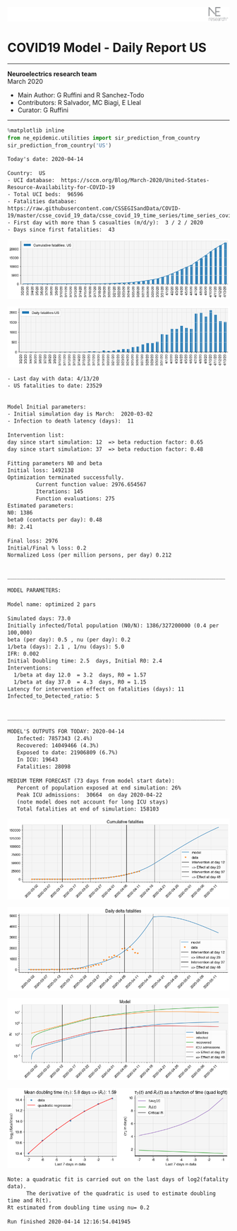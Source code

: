 ![](./images/logo.png)
# COVID19 Model - Daily Report US

---

**Neuroelectrics research team**  
March 2020  
* Main Author: G Ruffini and R Sanchez-Todo  
* Contributors: R Salvador, MC Biagi, E Lleal
* Curator: G Ruffini

---


```python
%matplotlib inline
from ne_epidemic.utilities import sir_prediction_from_country
sir_prediction_from_country('US')
```

    Today's date: 2020-04-14 
    
    Country:  US
    - UCI database:  https://sccm.org/Blog/March-2020/United-States-Resource-Availability-for-COVID-19
    - Total UCI beds:  96596
    - Fatalities database:  https://raw.githubusercontent.com/CSSEGISandData/COVID-19/master/csse_covid_19_data/csse_covid_19_time_series/time_series_covid19_deaths_global.csv
    - First day with more than 5 casualties (m/d/y):  3 / 2 / 2020
    - Days since first fatalities:  43



![png](03%20-%20Daily_Report_US_files/03%20-%20Daily_Report_US_1_1.png)



![png](03%20-%20Daily_Report_US_files/03%20-%20Daily_Report_US_1_2.png)


    - Last day with data: 4/13/20
    - US fatalities to date: 23529
     
    
    Model Initial parameters:
    - Initial simulation day is March:  2020-03-02
    - Infection to death latency (days):  11
    
    Intervention list:
    day since start simulation: 12  => beta reduction factor: 0.65
    day since start simulation: 37  => beta reduction factor: 0.48
    
    Fitting parameters N0 and beta
    Initial loss: 1492138
    Optimization terminated successfully.
             Current function value: 2976.654567
             Iterations: 145
             Function evaluations: 275
    Estimated parameters:
    N0: 1386
    beta0 (contacts per day): 0.48
    R0: 2.41
    
    Final loss: 2976
    Initial/Final % loss: 0.2
    Normalized Loss (per million persons, per day) 0.212 
    
    
    _____________________________________________________________________
     
    MODEL PARAMETERS:
    
    Model name: optimized 2 pars
    
    Simulated days: 73.0
    Initially infected/Total population (N0/N): 1386/327200000 (0.4 per 100,000)
    beta (per day): 0.5 , nu (per day): 0.2
    1/beta (days): 2.1 , 1/nu (days): 5.0
    IFR: 0.002
    Initial Doubling time: 2.5  days, Initial R0: 2.4
    Interventions:
      1/beta at day 12.0  = 3.2  days, R0 = 1.57
      1/beta at day 37.0  = 4.3  days, R0 = 1.15
    Latency for intervention effect on fatalities (days): 11
    Infected_to_Detected_ratio: 5
    
    
    _____________________________________________________________________
    
    MODEL'S OUTPUTS FOR TODAY: 2020-04-14
       Infected: 7857343 (2.4%)
       Recovered: 14049466 (4.3%)
       Exposed to date: 21906809 (6.7%)
       In ICU: 19643
       Fatalities: 28098
     
    MEDIUM TERM FORECAST (73 days from model start date): 
       Percent of population exposed at end simulation: 26%
       Peak ICU admissions:  30664  on day 2020-04-22
       (note model does not account for long ICU stays)
       Total fatalities at end of simulation: 158103



![png](03%20-%20Daily_Report_US_files/03%20-%20Daily_Report_US_1_4.png)



![png](03%20-%20Daily_Report_US_files/03%20-%20Daily_Report_US_1_5.png)



![png](03%20-%20Daily_Report_US_files/03%20-%20Daily_Report_US_1_6.png)


     



![png](03%20-%20Daily_Report_US_files/03%20-%20Daily_Report_US_1_8.png)


    Note: a quadratic fit is carried out on the last days of log2(fatality data).
          The derivative of the quadratic is used to estimate doubling time and R(t).
    Rt estimated from doubling time using nu= 0.2
    
    Run finished 2020-04-14 12:16:54.041945

